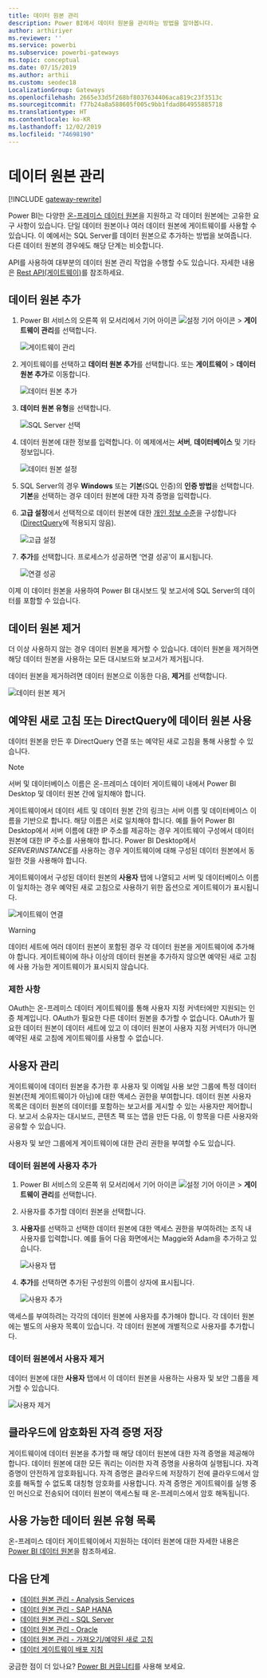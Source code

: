 ```yaml
---
title: 데이터 원본 관리
description: Power BI에서 데이터 원본을 관리하는 방법을 알아봅니다.
author: arthiriyer
ms.reviewer: ''
ms.service: powerbi
ms.subservice: powerbi-gateways
ms.topic: conceptual
ms.date: 07/15/2019
ms.author: arthii
ms.custom: seodec18
LocalizationGroup: Gateways
ms.openlocfilehash: 2665e33d5f268bf8037634406aca819c23f3513c
ms.sourcegitcommit: f77b24a8a588605f005c9bb1fdad864955885718
ms.translationtype: HT
ms.contentlocale: ko-KR
ms.lasthandoff: 12/02/2019
ms.locfileid: "74698190"
---
```

# <a name="manage-data-sources"></a>데이터 원본 관리

[!INCLUDE [gateway-rewrite](includes/gateway-rewrite.md)]

Power BI는 다양한 [온-프레미스 데이터 원본](power-bi-data-sources.md)을 지원하고 각 데이터 원본에는 고유한 요구 사항이 있습니다. 단일 데이터 원본이나 여러 데이터 원본에 게이트웨이를 사용할 수 있습니다. 이 예에서는 SQL Server를 데이터 원본으로 추가하는 방법을 보여줍니다. 다른 데이터 원본의 경우에도 해당 단계는 비슷합니다.

API를 사용하여 대부분의 데이터 원본 관리 작업을 수행할 수도 있습니다. 자세한 내용은 [Rest API(게이트웨이)](/rest/api/power-bi/gateways)를 참조하세요.

## <a name="add-a-data-source"></a>데이터 원본 추가

1. Power BI 서비스의 오른쪽 위 모서리에서 기어 아이콘 ![설정 기어 아이콘](media/service-gateway-data-sources/icon-gear.png) > **게이트웨이 관리**를 선택합니다.

    ![게이트웨이 관리](media/service-gateway-data-sources/manage-gateways.png)

2. 게이트웨이를 선택하고 **데이터 원본 추가**를 선택합니다. 또는 **게이트웨이** > **데이터 원본 추가**로 이동합니다.

    ![데이터 원본 추가](media/service-gateway-data-sources/add-data-source.png)

3. **데이터 원본 유형**을 선택합니다.

    ![SQL Server 선택](media/service-gateway-data-sources/select-sql-server.png)

4. 데이터 원본에 대한 정보를 입력합니다. 이 예제에서는 **서버**, **데이터베이스** 및 기타 정보입니다. 

    ![데이터 원본 설정](media/service-gateway-data-sources/data-source-settings.png)

5. SQL Server의 경우 **Windows** 또는 **기본**(SQL 인증)의 **인증 방법**을 선택합니다. **기본**을 선택하는 경우 데이터 원본에 대한 자격 증명을 입력합니다.

6. **고급 설정**에서 선택적으로 데이터 원본에 대한 [개인 정보 수준](https://support.office.com/article/Privacy-levels-Power-Query-CC3EDE4D-359E-4B28-BC72-9BEE7900B540)을 구성합니다([DirectQuery](desktop-directquery-about.md)에 적용되지 않음).

    ![고급 설정](media/service-gateway-data-sources/advanced-settings.png)

7. **추가**를 선택합니다. 프로세스가 성공하면 ‘연결 성공’이 표시됩니다. 

    ![연결 성공](media/service-gateway-data-sources/connection-successful.png)

이제 이 데이터 원본을 사용하여 Power BI 대시보드 및 보고서에 SQL Server의 데이터를 포함할 수 있습니다.

## <a name="remove-a-data-source"></a>데이터 원본 제거

더 이상 사용하지 않는 경우 데이터 원본을 제거할 수 있습니다. 데이터 원본을 제거하면 해당 데이터 원본을 사용하는 모든 대시보드와 보고서가 제거됩니다.

데이터 원본을 제거하려면 데이터 원본으로 이동한 다음, **제거**를 선택합니다.

![데이터 원본 제거](media/service-gateway-data-sources/remove-data-source.png)

## <a name="use-the-data-source-for-scheduled-refresh-or-directquery"></a>예약된 새로 고침 또는 DirectQuery에 데이터 원본 사용

데이터 원본을 만든 후 DirectQuery 연결 또는 예약된 새로 고침을 통해 사용할 수 있습니다.

> [!NOTE]
>서버 및 데이터베이스 이름은 온-프레미스 데이터 게이트웨이 내에서 Power BI Desktop 및 데이터 원본 간에 일치해야 합니다.

게이트웨이에서 데이터 세트 및 데이터 원본 간의 링크는 서버 이름 및 데이터베이스 이름을 기반으로 합니다. 해당 이름은 서로 일치해야 합니다. 예를 들어 Power BI Desktop에서 서버 이름에 대한 IP 주소를 제공하는 경우 게이트웨이 구성에서 데이터 원본에 대한 IP 주소를 사용해야 합니다. Power BI Desktop에서 *SERVER\INSTANCE*를 사용하는 경우 게이트웨이에 대해 구성된 데이터 원본에서 동일한 것을 사용해야 합니다.

게이트웨이에서 구성된 데이터 원본의 **사용자** 탭에 나열되고 서버 및 데이터베이스 이름이 일치하는 경우 예약된 새로 고침으로 사용하기 위한 옵션으로 게이트웨이가 표시됩니다.

![게이트웨이 연결](media/service-gateway-data-sources/gateway-connection.png)

> [!WARNING]
> 데이터 세트에 여러 데이터 원본이 포함된 경우 각 데이터 원본을 게이트웨이에 추가해야 합니다. 게이트웨이에 하나 이상의 데이터 원본을 추가하지 않으면 예약된 새로 고침에 사용 가능한 게이트웨이가 표시되지 않습니다.

### <a name="limitations"></a>제한 사항

OAuth는 온-프레미스 데이터 게이트웨이를 통해 사용자 지정 커넥터에만 지원되는 인증 체계입니다. OAuth가 필요한 다른 데이터 원본을 추가할 수 없습니다. OAuth가 필요한 데이터 원본이 데이터 세트에 있고 이 데이터 원본이 사용자 지정 커넥터가 아니면 예약된 새로 고침에 게이트웨이를 사용할 수 없습니다.

## <a name="manage-users"></a>사용자 관리

게이트웨이에 데이터 원본을 추가한 후 사용자 및 이메일 사용 보안 그룹에 특정 데이터 원본(전체 게이트웨이가 아님)에 대한 액세스 권한을 부여합니다. 데이터 원본 사용자 목록은 데이터 원본의 데이터를 포함하는 보고서를 게시할 수 있는 사용자만 제어합니다. 보고서 소유자는 대시보드, 콘텐츠 팩 또는 앱을 만든 다음, 이 항목을 다른 사용자와 공유할 수 있습니다.

사용자 및 보안 그룹에게 게이트웨이에 대한 관리 권한을 부여할 수도 있습니다.

### <a name="add-users-to-a-data-source"></a>데이터 원본에 사용자 추가

1. Power BI 서비스의 오른쪽 위 모서리에서 기어 아이콘 ![설정 기어 아이콘](media/service-gateway-data-sources/icon-gear.png) > **게이트웨이 관리**를 선택합니다.

2. 사용자를 추가할 데이터 원본을 선택합니다.

3. **사용자**를 선택하고 선택한 데이터 원본에 대한 액세스 권한을 부여하려는 조직 내 사용자를 입력합니다. 예를 들어 다음 화면에서는 Maggie와 Adam을 추가하고 있습니다.

    ![사용자 탭](media/service-gateway-data-sources/users-tab.png)

4. **추가**를 선택하면 추가된 구성원의 이름이 상자에 표시됩니다.

    ![사용자 추가](media/service-gateway-data-sources/add-user.png)

액세스를 부여하려는 각각의 데이터 원본에 사용자를 추가해야 합니다. 각 데이터 원본에는 별도의 사용자 목록이 있습니다. 각 데이터 원본에 개별적으로 사용자를 추가합니다.

### <a name="remove-users-from-a-data-source"></a>데이터 원본에서 사용자 제거

데이터 원본에 대한 **사용자** 탭에서 이 데이터 원본을 사용하는 사용자 및 보안 그룹을 제거할 수 있습니다.

![사용자 제거](media/service-gateway-data-sources/remove-user.png)

## <a name="store-encrypted-credentials-in-the-cloud"></a>클라우드에 암호화된 자격 증명 저장

게이트웨이에 데이터 원본을 추가할 때 해당 데이터 원본에 대한 자격 증명을 제공해야 합니다. 데이터 원본에 대한 모든 쿼리는 이러한 자격 증명을 사용하여 실행됩니다. 자격 증명이 안전하게 암호화됩니다. 자격 증명은 클라우드에 저장하기 전에 클라우드에서 암호를 해독할 수 없도록 대칭형 암호화를 사용합니다. 자격 증명은 게이트웨이를 실행 중인 머신으로 전송되어 데이터 원본이 액세스될 때 온-프레미스에서 암호 해독됩니다.

## <a name="list-of-available-data-source-types"></a>사용 가능한 데이터 원본 유형 목록

온-프레미스 데이터 게이트웨이에서 지원하는 데이터 원본에 대한 자세한 내용은 [Power BI 데이터 원본](power-bi-data-sources.md)을 참조하세요.

## <a name="next-steps"></a>다음 단계

* [데이터 원본 관리 - Analysis Services](service-gateway-enterprise-manage-ssas.md)
* [데이터 원본 관리 - SAP HANA](service-gateway-enterprise-manage-sap.md)
* [데이터 원본 관리 - SQL Server](service-gateway-enterprise-manage-sql.md)
* [데이터 원본 관리 - Oracle](service-gateway-onprem-manage-oracle.md)
* [데이터 원본 관리 - 가져오기/예약된 새로 고침](service-gateway-enterprise-manage-scheduled-refresh.md)
* [데이터 게이트웨이 배포 지침](service-gateway-deployment-guidance.md)

궁금한 점이 더 있나요? [Power BI 커뮤니티](https://community.powerbi.com/)를 사용해 보세요.
